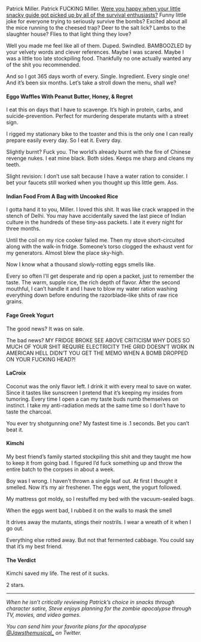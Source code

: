 Patrick Miller. Patrick FUCKING Miller.  [Were you happy when your little snacky guide got picked up by all of the survival enthusiasts?](https://dreadzone.bitbucket.io/dz1/snacks.html)  Funny little joke for everyone trying to seriously survive the bombs? Excited about all the mice running to the cheesed trap? Deer to the salt lick? Lambs to the slaughter house? Flies to that light thing they love?

Well you made me feel like all of them. Duped. Swindled. BAMBOOZLED by your velvety words and clever references. Maybe I was scared. Maybe I was a little too late stockpiling food. Thankfully no one actually wanted any of the shit you recommended.

And so I got 365 days worth of every. Single. Ingredient. Every single one! And it’s been six months. Let’s take a stroll down the menu, shall we?

#### Eggo Waffles With Peanut Butter, Honey, & Regret

I eat this on days that I have to scavenge. It’s high in protein, carbs, and suicide-prevention. Perfect for murdering desperate mutants with a street sign. 

I rigged my stationary bike to the toaster and this is the only one I can really prepare easily every day. So I eat it. Every day. 

Slightly burnt? Fuck you. The world’s already burnt with the fire of Chinese revenge nukes. I eat mine black. Both sides. Keeps me sharp and cleans my teeth. 

Slight revision: I don’t use salt because I have a water ration to consider. I bet your faucets still worked when you thought up this little gem. Ass.

#### Indian Food From A Bag with Uncooked Rice

I gotta hand it to you, Miller. I loved this shit. It was like crack wrapped in the stench of Delhi. You may have accidentally saved the last piece of Indian culture in the hundreds of these tiny-ass packets. I ate it every night for three months.

Until the coil on my rice cooker failed me. Then my stove short-circuited along with the walk-in fridge. Someone’s torso clogged the exhaust vent for my generators. Almost blew the place sky-high.

Now I know what a thousand slowly-rotting eggs smells like.

Every so often I’ll get desperate and rip open a packet, just to remember the taste. The warm, supple rice, the rich depth of flavor. After the second mouthful, I can’t handle it and I have to blow my water ration washing everything down before enduring the razorblade-like shits of raw rice grains.

#### Fage Greek Yogurt

The good news? It was on sale.

The bad news? MY FRIDGE BROKE SEE ABOVE CRITICISM WHY DOES SO MUCH OF YOUR SHIT REQUIRE ELECTRICITY THE GRID DOESN’T WORK IN AMERICAN HELL DIDN’T YOU GET THE MEMO WHEN A BOMB DROPPED ON YOUR FUCKING HEAD?!

#### LaCroix

Coconut was the only flavor left. I drink it with every meal to save on water. Since it tastes like sunscreen I pretend that it’s keeping my insides from tumoring. Every time I open a can my taste buds numb themselves on instinct. I take my anti-radiation meds at the same time so I don’t have to taste the charcoal. 

You ever try shotgunning one? My fastest time is .1 seconds. Bet you can’t beat it.

#### Kimchi

My best friend’s family started stockpiling this shit and they taught me how to keep it from going bad. I figured I’d fuck something up and throw the entire batch to the corpses in about a week.

Boy was I wrong. I haven’t thrown a single leaf out. At first I thought it smelled. Now it’s my air freshener. The eggs went, the yogurt followed. 

My mattress got moldy, so I restuffed my bed with the vacuum-sealed bags. 

When the eggs went bad, I rubbed it on the walls to mask the smell

It drives away the mutants, stings their nostrils. I wear a wreath of it when I go out. 

Everything else rotted away. But not that fermented cabbage. You could say that it’s my best friend. 

#### The Verdict

Kimchi saved my life. The rest of it sucks. 

2 stars.

- - - -

*When he isn’t critically reviewing Patrick’s choice in snacks through character satire, Steve enjoys planning for the zombie apocalypse through TV, movies, and video games.*

*You can send him your favorite plans for the apocalypse [@Jawsthemusical_](https://twitter.com/@jawsthemusical_) on Twitter.*